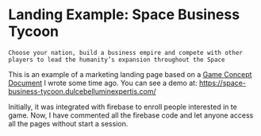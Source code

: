 # Landing Example: Space Business Tycoon

```
Choose your nation, build a business empire and compete with other players to lead the humanity’s expansion throughout the Space
```

This is an example of a marketing landing page based on a [Game Concept Document](https://dulcebelluminexpertis.com/game-design/game-concept-example-space-business-tycoon.html) I wrote some time ago. You can see a demo at: https://space-business-tycoon.dulcebelluminexpertis.com/

Initially, it was integrated with firebase to enroll people interested in te game. Now, I have commented all the firebase code and let anyone access all the pages without start a session.



